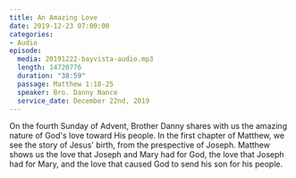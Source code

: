 ```yaml
---
title: An Amazing Love
date: 2019-12-23 07:00:00
categories:
- Audio
episode:
  media: 20191222-bayvista-audio.mp3
  length: 14720776
  duration: "38:59"
  passage: Matthew 1:18-25
  speaker: Bro. Danny Nance
  service_date: December 22nd, 2019
---
```

On the fourth Sunday of Advent, Brother Danny shares with us the amazing nature of God's love toward His people.  In the first chapter of Matthew, we see the story of Jesus' birth, from the prespective of Joseph.  Matthew shows us the love that Joseph and Mary had for God, the love that Joseph had for Mary, and the love that caused God to send his son for his people.